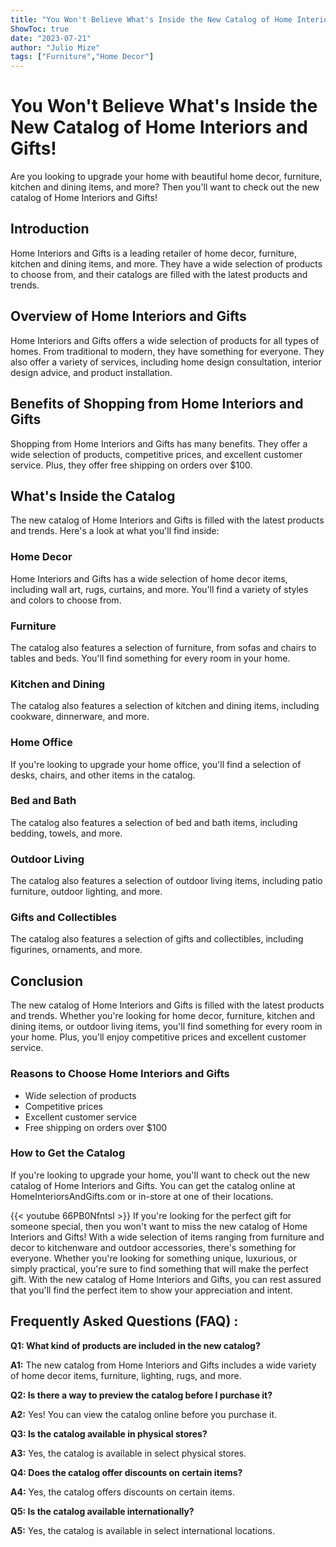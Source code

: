 ```yaml
---
title: "You Won't Believe What's Inside the New Catalog of Home Interiors and Gifts!"
ShowToc: true 
date: "2023-07-21"
author: "Julio Mize" 
tags: ["Furniture","Home Decor"]
---
```

# You Won't Believe What's Inside the New Catalog of Home Interiors and Gifts!

Are you looking to upgrade your home with beautiful home decor, furniture, kitchen and dining items, and more? Then you'll want to check out the new catalog of Home Interiors and Gifts!

## Introduction

Home Interiors and Gifts is a leading retailer of home decor, furniture, kitchen and dining items, and more. They have a wide selection of products to choose from, and their catalogs are filled with the latest products and trends.

## Overview of Home Interiors and Gifts

Home Interiors and Gifts offers a wide selection of products for all types of homes. From traditional to modern, they have something for everyone. They also offer a variety of services, including home design consultation, interior design advice, and product installation.

## Benefits of Shopping from Home Interiors and Gifts

Shopping from Home Interiors and Gifts has many benefits. They offer a wide selection of products, competitive prices, and excellent customer service. Plus, they offer free shipping on orders over $100.

## What's Inside the Catalog

The new catalog of Home Interiors and Gifts is filled with the latest products and trends. Here's a look at what you'll find inside:

### Home Decor

Home Interiors and Gifts has a wide selection of home decor items, including wall art, rugs, curtains, and more. You'll find a variety of styles and colors to choose from.

### Furniture

The catalog also features a selection of furniture, from sofas and chairs to tables and beds. You'll find something for every room in your home.

### Kitchen and Dining

The catalog also features a selection of kitchen and dining items, including cookware, dinnerware, and more.

### Home Office

If you're looking to upgrade your home office, you'll find a selection of desks, chairs, and other items in the catalog.

### Bed and Bath

The catalog also features a selection of bed and bath items, including bedding, towels, and more.

### Outdoor Living

The catalog also features a selection of outdoor living items, including patio furniture, outdoor lighting, and more.

### Gifts and Collectibles

The catalog also features a selection of gifts and collectibles, including figurines, ornaments, and more.

## Conclusion

The new catalog of Home Interiors and Gifts is filled with the latest products and trends. Whether you're looking for home decor, furniture, kitchen and dining items, or outdoor living items, you'll find something for every room in your home. Plus, you'll enjoy competitive prices and excellent customer service. 

### Reasons to Choose Home Interiors and Gifts

- Wide selection of products 
- Competitive prices 
- Excellent customer service 
- Free shipping on orders over $100

### How to Get the Catalog

If you're looking to upgrade your home, you'll want to check out the new catalog of Home Interiors and Gifts. You can get the catalog online at HomeInteriorsAndGifts.com or in-store at one of their locations.

{{< youtube 66PB0NfntsI >}} 
If you're looking for the perfect gift for someone special, then you won't want to miss the new catalog of Home Interiors and Gifts! With a wide selection of items ranging from furniture and decor to kitchenware and outdoor accessories, there's something for everyone. Whether you're looking for something unique, luxurious, or simply practical, you're sure to find something that will make the perfect gift. With the new catalog of Home Interiors and Gifts, you can rest assured that you'll find the perfect item to show your appreciation and intent.

## Frequently Asked Questions (FAQ) :
**Q1: What kind of products are included in the new catalog?**

**A1:** The new catalog from Home Interiors and Gifts includes a wide variety of home decor items, furniture, lighting, rugs, and more. 

**Q2: Is there a way to preview the catalog before I purchase it?**

**A2:** Yes! You can view the catalog online before you purchase it. 

**Q3: Is the catalog available in physical stores?**

**A3:** Yes, the catalog is available in select physical stores. 

**Q4: Does the catalog offer discounts on certain items?**

**A4:** Yes, the catalog offers discounts on certain items. 

**Q5: Is the catalog available internationally?**

**A5:** Yes, the catalog is available in select international locations.



